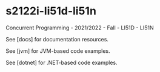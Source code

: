 # s2122i-li51d-li51n
Concurrent Programming - 2021/2022 - Fall - LI51D - LI51N

See [docs] for documentation resources.

See [jvm] for JVM-based code examples.

See [dotnet] for .NET-based code examples.
